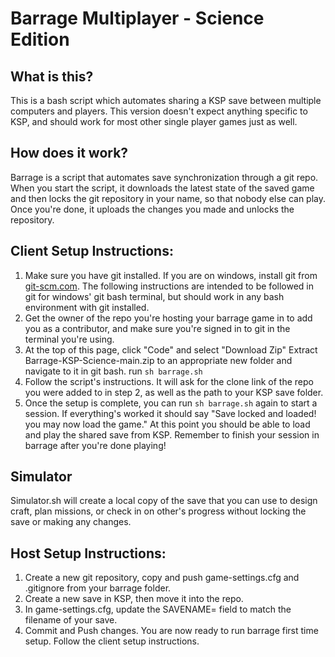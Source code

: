 # Barrage Multiplayer - Science Edition

## What is this?
This is a bash script which automates sharing a KSP save between multiple computers and players. This version doesn't expect anything specific to KSP, and should work for most other single player games just as well.

## How does it work?
Barrage is a script that automates save synchronization through a git repo. When you start the script, it downloads the latest state of the saved game and then locks the git repository in your name, so that nobody else can play. Once you're done, it uploads the changes you made and unlocks the repository.

## Client Setup Instructions:
1. Make sure you have git installed. If you are on windows, install git from [git-scm.com](https://git-scm.com/). The following instructions are intended to be followed in git for windows' git bash terminal, but should work in any bash environment with git installed.
2. Get the owner of the repo you're hosting your barrage game in to add you as a contributor, and make sure you're signed in to git in the terminal you're using.
3. At the top of this page, click "Code" and select "Download Zip" Extract Barrage-KSP-Science-main.zip to an appropriate new folder and navigate to it in git bash. run `sh barrage.sh`
4. Follow the script's instructions. It will ask for the clone link of the repo you were added to in step 2, as well as the path to your KSP save folder.
5. Once the setup is complete, you can run `sh barrage.sh` again to start a session. If everything's worked it should say "Save locked and loaded! you may now load the game." At this point you should be able to load and play the shared save from KSP. Remember to finish your session in barrage after you're done playing!

## Simulator
Simulator.sh will create a local copy of the save that you can use to design craft, plan missions, or check in on other's progress without locking the save or making any changes.

## Host Setup Instructions:
1. Create a new git repository, copy and push game-settings.cfg and .gitignore from your barrage folder.
2. Create a new save in KSP, then move it into the repo.
3. In game-settings.cfg, update the SAVENAME= field to match the filename of your save.
4. Commit and Push changes. You are now ready to run barrage first time setup. Follow the client setup instructions.